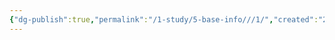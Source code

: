 ```yaml
---
{"dg-publish":true,"permalink":"/1-study/5-base-info///1/","created":"2024-11-20T21:02:30.046+09:00","updated":"2025-06-03T20:07:22.405+09:00"}
---
```


